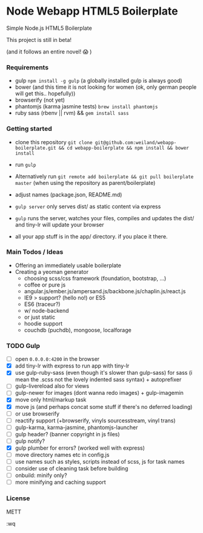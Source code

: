 # Node Webapp HTML5 Boilerplate

Simple Node.js HTML5 Boilerplate 

This project is still in beta!

(and it follows an entire novel! :scream: )

### Requirements
- gulp `npm install -g gulp` (a globally installed gulp is always good)
- bower (and this time it is not looking for women (ok, only german people will get this.. hopefully))
- browserify (not yet)
- phantomjs (karma jasmine tests) `brew install phantomjs`
- ruby sass (rbenv || rvm) && `gem install sass`

### Getting started
- clone this repository `git clone git@github.com:weiland/webapp-boilerplate.git && cd webapp-boilerplate && npm install && bower install`
- run `gulp` 

- Alternatively run `git remote add boilerplate && git pull boilerplate master` (when using the repository as parent/boilerplate)
- adjust names (package.json, README.md)
- `gulp server`  only serves dist/ as static content via express
- `gulp`  runs the server, watches your files, compiles and updates the dist/ and tiny-lr will update your browser
- all your app stuff is in the app/ directory. if you place it there.

### Main Todos / Ideas
- Offering an immediately usable boilerplate
- Creating a yeoman generator
    + choosing scss/css framework (foundation, bootstrap, ...)
    + coffee or pure js
    + angular.js/ember.js/ampersand.js/backbone.js/chaplin.js/react.js
    + IE9 > support? (hello no!) or ES5 
    + ES6 (traceur?)
    + w/ node-backend
    + or just static
    + hoodie support
    + couchdb (puchdb), mongoose, localforage

### TODO Gulp
- [ ] open `0.0.0.0:4200` in the browser
- [x] add tiny-lr with express to run app with tiny-lr
- [x] use gulp-ruby-sass (even though it's slower than gulp-sass) for sass (i mean the .scss not the lovely indented sass syntax) + autoprefixer
- [ ] gulp-livereload also for views
- [ ] gulp-newer for images (dont wanna redo images) + gulp-imagemin
- [x] move only html/markup task
- [x] move js (and perhaps concat some stuff if there's no deferred loading)
- [ ] or use browserify
- [ ] reactify support (+browserify, vinyls sourcesstream, vinyl trans)
- [ ] gulp-karma, karma-jasmine, phantomjs-launcher
- [ ] gulp header? (banner copyright in js files)
- [ ] gulp notify?
- [x] gulp plumber for errors? (worked well with express)
- [ ] move directory names etc in config.js
- [ ] use names such as styles, scripts instead of scss, js for task names
- [ ] consider use of cleaning task before building
- [ ] onbuild: minify only?
- [ ] more minifying and caching support

### License
METT

:wq
